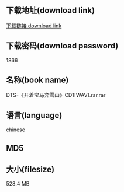## 下载地址(download link)
[下载链接 download link](https://voluble-croquembouche-d321dc.netlify.app/?s=DTS-%E3%80%8A%E5%BC%80%E7%9D%80%E5%AE%9D%E9%A9%AC%E5%A5%94%E9%9B%AA%E5%B1%B1%E3%80%8BCD1%5BWAV%5D.rar)

## 下载密码(download password)
1866

## 名称(book name)
DTS-《开着宝马奔雪山》CD1[WAV].rar.rar

## 语言(language)
chinese

## MD5


## 大小(filesize)
528.4 MB
